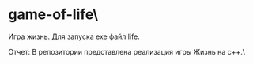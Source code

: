 # game-of-life\

Игра жизнь.
Для запуска exe файл life.

Отчет: 
В репозитории представлена реализация игры Жизнь на с++.\

